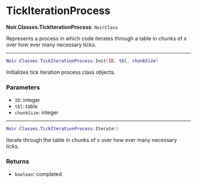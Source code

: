 # TickIterationProcess

**Noir.Classes.TickIterationProcess**: `NoirClass`

Represents a process in which code iterates through a table in chunks of x over how ever many necessary ticks.

---

```lua
Noir.Classes.TickIterationProcess:Init(ID, tbl, chunkSize)
```
Initializes tick iteration process class objects.

### Parameters
- `ID`: integer
- `tbl`: table
- `chunkSize`: integer

---

```lua
Noir.Classes.TickIterationProcess:Iterate()
```
Iterate through the table in chunks of x over how ever many necessary ticks.

### Returns
- `boolean`: completed